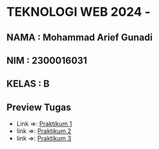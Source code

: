 # TEKNOLOGI WEB 2024 -

## NAMA  : Mohammad Arief Gunadi
## NIM   : 2300016031
## KELAS : B

## Preview Tugas 
<!-- Priview tugas  -->
- Link =>:  [Praktikum 1](https://9riffegndi.github.io/tekweb_2024_2300016031/praktikum_1/)
- link =>:  [Praktikum 2](https://9riffegndi.github.io/tekweb_2024_2300016031/praktikum_2/)
- link =>:  [Praktikum 3](https://9riffegndi.github.io/tekweb_2024_2300016031/praktikum_3/)





